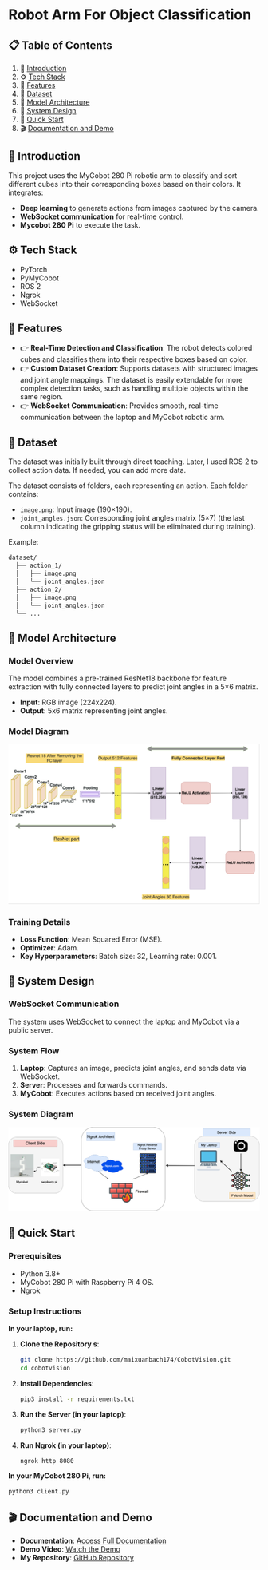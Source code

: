 # **Robot Arm For Object Classification**

## 📋 <a name="table">Table of Contents</a>

1. 🤖 [Introduction](#introduction)
2. ⚙️ [Tech Stack](#tech-stack)
3. 🔋 [Features](#features)
4. 📂 [Dataset](#dataset)
5. 🧠 [Model Architecture](#model-architecture)
6. 🎨 [System Design](#system-design) 
7. 🤸 [Quick Start](#quick-start)
8. 🎬 [Documentation and Demo](#documentation-and-demo)

## <a name="introduction">🤖 Introduction</a>
This project uses the MyCobot 280 Pi robotic arm to classify and sort different cubes into their corresponding boxes based on their colors. It integrates:
- **Deep learning** to generate actions from images captured by the camera.
- **WebSocket communication** for real-time control.
- **Mycobot 280 Pi** to execute the task.

## <a name="tech-stack">⚙️ Tech Stack</a>
- PyTorch
- PyMyCobot
- ROS 2
- Ngrok
- WebSocket

## <a name="features">🔋 Features</a>
- 👉 **Real-Time Detection and Classification**: The robot detects colored cubes and classifies them into their respective boxes based on color.
- 👉 **Custom Dataset Creation**: Supports datasets with structured images and joint angle mappings. The dataset is easily extendable for more complex detection tasks, such as handling multiple objects within the same region.
- 👉 **WebSocket Communication**: Provides smooth, real-time communication between the laptop and MyCobot robotic arm.


## <a name="dataset">📂 Dataset</a>
The dataset was initially built through direct teaching. Later, I used ROS 2 to collect action data. If needed, you can add more data.

The dataset consists of folders, each representing an action. Each folder contains:  
- `image.png`: Input image (190×190).  
- `joint_angles.json`: Corresponding joint angles matrix (5×7) (the last column indicating the gripping status will be eliminated during training).  

Example:
```
dataset/
  ├── action_1/
  │   ├── image.png
  │   └── joint_angles.json
  ├── action_2/
  │   ├── image.png
  │   └── joint_angles.json
  └── ...
```

## <a name="model-architecture">🧠 Model Architecture</a>
### **Model Overview**
The model combines a pre-trained ResNet18 backbone for feature extraction with fully connected layers to predict joint angles in a 5×6 matrix.
- **Input**: RGB image (224x224).
- **Output**: 5x6 matrix representing joint angles.

### **Model Diagram**
<div align="center">
  <img src="diagram/CustomResnet18.png" alt="Model Architecture">  
</div>


### **Training Details**
- **Loss Function**: Mean Squared Error (MSE).
- **Optimizer**: Adam.
- **Key Hyperparameters**: Batch size: 32, Learning rate: 0.001.

## <a name="system-design">🎨 System Design</a>
### **WebSocket Communication**
The system uses WebSocket to connect the laptop and MyCobot via a public server.

### **System Flow**
1. **Laptop**: Captures an image, predicts joint angles, and sends data via WebSocket.
2. **Server**: Processes and forwards commands.
3. **MyCobot**: Executes actions based on received joint angles.

### **System Diagram**

<div align="center">
  <img src="diagram/SystemDesign.png", alt="System Design">
</div>

## <a name="quick-start">🤸 Quick Start</a>
### **Prerequisites**
- Python 3.8+
- MyCobot 280 Pi with Raspberry Pi 4 OS.
- Ngrok

### **Setup Instructions**
**In your laptop, run:**
1. **Clone the Repository s**:  
   ```bash
   git clone https://github.com/maixuanbach174/CobotVision.git
   cd cobotvision
   ```
2. **Install Dependencies**:  
   ```bash
   pip3 install -r requirements.txt
   ```
3. **Run the Server (in your laptop)**:  
   ```bash
   python3 server.py
   ```
4. **Run Ngrok (in your laptop)**:
   ```bash
   ngrok http 8080
   ```
**In your MyCobot 280 Pi, run:**
   ```bash
   python3 client.py
   ```

## <a name="documentation-and-demo">🎬 Documentation and Demo</a>
- **Documentation**: [Access Full Documentation](https://drive.google.com/drive/folders/1nFd4ICqx4hJGKHwVYaWBma3THM6Y9WxF?usp=sharing)
- **Demo Video**: [Watch the Demo](https://drive.google.com/file/d/1u5-GVWBgHqCi0q3EZ7wy4EoEVWH-fP6O/view?usp=sharing)
- **My Repository**: [GitHub Repository](https://github.com/maixuanbach174)

